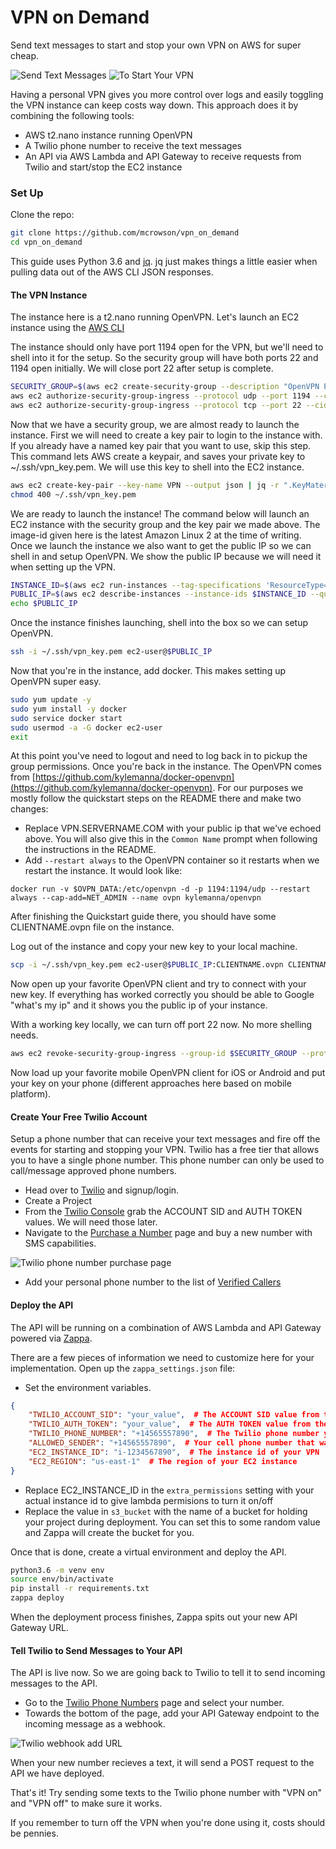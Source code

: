 # VPN on Demand
Send text messages to start and stop your own VPN on AWS for super cheap.

![Send Text Messages](images/texting.png) ![To Start Your VPN](images/vpn_settings.png)

Having a personal VPN gives you more control over logs and easily toggling the VPN instance can keep costs way down.
This approach does it by combining the following tools:
 - AWS t2.nano instance running OpenVPN
 - A Twilio phone number to receive the text messages
 - An API via AWS Lambda and API Gateway to receive requests from Twilio and start/stop the EC2 instance

### Set Up

Clone the repo:
```bash
git clone https://github.com/mcrowson/vpn_on_demand
cd vpn_on_demand
```

This guide uses Python 3.6 and [jq](https://stedolan.github.io/jq/). jq just makes things a little easier
when pulling data out of the AWS CLI JSON responses.

#### The VPN Instance
The instance here is a t2.nano running OpenVPN. Let's launch an EC2 instance using the [AWS CLI](https://aws.amazon.com/cli/)

The instance should only have port 1194 open for the VPN, but we'll need to shell into it for the setup. So the security
group will have both ports 22 and 1194 open initially. We will close port 22 after setup is complete.

```bash
SECURITY_GROUP=$(aws ec2 create-security-group --description "OpenVPN Port" --group-name VPN --output text)
aws ec2 authorize-security-group-ingress --protocol udp --port 1194 --cidr 0.0.0.0/0 --group-id $SECURITY_GROUP
aws ec2 authorize-security-group-ingress --protocol tcp --port 22 --cidr 0.0.0.0/0 --group-id $SECURITY_GROUP
```


Now that we have a security group, we are almost ready to launch the instance. First we will need to create a key pair
to login to the instance with. If you already have a named key pair that you want to use, skip this step. This command
lets AWS create a keypair, and saves your private key to ~/.ssh/vpn_key.pem. We will use this key to shell into the EC2
instance.

```bash
aws ec2 create-key-pair --key-name VPN --output json | jq -r ".KeyMaterial" > ~/.ssh/vpn_key.pem
chmod 400 ~/.ssh/vpn_key.pem
```

We are ready to launch the instance! The command below will launch an EC2 instance with the security group and the key
pair we made above. The image-id given here is the latest Amazon Linux 2 at the time of writing. Once we launch
the instance we also want to get the public IP so we can shell in and setup OpenVPN. We show the public IP
because we will need it when setting up the VPN.

```bash
INSTANCE_ID=$(aws ec2 run-instances --tag-specifications 'ResourceType=instance,Tags=[{Key=Name,Value=VPN_Instance}]' --image-id ami-04681a1dbd79675a5 --instance-type t2.nano --key-name VPN --associate-public-ip-address --output json --security-group-ids $SECURITY_GROUP | jq -r ".Instances[] | .InstanceId")
PUBLIC_IP=$(aws ec2 describe-instances --instance-ids $INSTANCE_ID --query 'Reservations[*].Instances[*].PublicIpAddress' --output text)
echo $PUBLIC_IP
```

Once the instance finishes launching, shell into the box so we can setup OpenVPN.

```bash
ssh -i ~/.ssh/vpn_key.pem ec2-user@$PUBLIC_IP
```

Now that you're in the instance, add docker. This makes setting up OpenVPN super easy.

```bash
sudo yum update -y
sudo yum install -y docker
sudo service docker start
sudo usermod -a -G docker ec2-user
exit
```

At this point you've need to logout and need to log back in to pickup the group permissions. Once you're back in the instance.
The OpenVPN comes from [https://github.com/kylemanna/docker-openvpn](https://github.com/kylemanna/docker-openvpn).
For our purposes we mostly follow the quickstart steps on the README there and make two changes:
- Replace VPN.SERVERNAME.COM with your public ip that we've echoed above. You will also give this in the `Common Name`
prompt when following the instructions in the README.
- Add `--restart always` to the OpenVPN container so it restarts when we restart the instance. It would look like:

`docker run -v $OVPN_DATA:/etc/openvpn -d -p 1194:1194/udp --restart always --cap-add=NET_ADMIN --name ovpn kylemanna/openvpn`

After finishing the Quickstart guide there, you should have some CLIENTNAME.ovpn file on the instance.

Log out of the instance and copy your new key to your local machine.
```bash
scp -i ~/.ssh/vpn_key.pem ec2-user@$PUBLIC_IP:CLIENTNAME.ovpn CLIENTNAME.ovpn
```

Now open up your favorite OpenVPN client and try to connect with your new key. If everything has worked correctly you
should be able to Google "what's my ip" and it shows you the public ip of your instance.

With a working key locally, we can turn off port 22 now. No more shelling needs.
```bash
aws ec2 revoke-security-group-ingress --group-id $SECURITY_GROUP --protocol tcp --port 22 --cidr 0.0.0.0/0
```

Now load up your favorite mobile OpenVPN client for iOS or Android and put your key on your phone (different approaches
here based on mobile platform).

#### Create Your Free Twilio Account
Setup a phone number that can receive your text messages and fire off the events for starting
and stopping your VPN. Twilio has a free tier that allows you to have a single phone number. This
phone number can only be used to call/message approved phone numbers.

- Head over to [Twilio](https://www.twilio.com/) and signup/login.
- Create a Project
- From the [Twilio Console](https://www.twilio.com/console) grab the ACCOUNT SID and AUTH TOKEN values. We will need those later.
- Navigate to the [Purchase a Number](https://www.twilio.com/console/phone-numbers/search) page and buy a new number with SMS capabilities.

![Twilio phone number purchase page](images/purchase_number.png)

- Add your personal phone number to the list of [Verified Callers](https://www.twilio.com/console/phone-numbers/verified)

#### Deploy the API
The API will be running on a combination of AWS Lambda and API Gateway powered via [Zappa](https://github.com/Miserlou/Zappa).

There are a few pieces of information we need to customize here for your implementation. Open up
the `zappa_settings.json` file:

- Set the environment variables.
```json
{
    "TWILIO_ACCOUNT_SID": "your_value",  # The ACCOUNT SID value from the Twilio console
    "TWILIO_AUTH_TOKEN": "your_value",  # The AUTH TOKEN value from the Twilio console
    "TWILIO_PHONE_NUMBER": "+14565557890",  # The Twilio phone number you purchased
    "ALLOWED_SENDER": "+14565557890",  # Your cell phone number that was verified on Twilio
    "EC2_INSTANCE_ID": "i-1234567890",  # The instance id of your VPN
    "EC2_REGION": "us-east-1"  # The region of your EC2 instance
}
```

- Replace EC2_INSTANCE_ID in the `extra_permissions` setting with your actual instance id to give lambda permisions to turn it on/off
- Replace the value in `s3_bucket` with the name of a bucket for holding your project during deployment.
You can set this to some random value and Zappa will create the bucket for you.

Once that is done, create a virtual environment and deploy the API.

```bash
python3.6 -m venv env
source env/bin/activate
pip install -r requirements.txt
zappa deploy
```

When the deployment process finishes, Zappa spits out your new API Gateway URL.

#### Tell Twilio to Send Messages to Your API
The API is live now. So we are going back to Twilio to tell it to send incoming messages to the API.
- Go to the [Twilio Phone Numbers](https://www.twilio.com/console/phone-numbers/incoming) page and select your number.
- Towards the bottom of the page, add your API Gateway endpoint to the incoming
message as a webhook.

![Twilio webhook add URL](images/webhook.png)

When your new number recieves a text, it will send a POST request to the API we have deployed.

That's it! Try sending some texts to the Twilio phone number with "VPN on" and "VPN off" to make sure it works.

If you remember to turn off the VPN when you're done using it, costs should be pennies.
